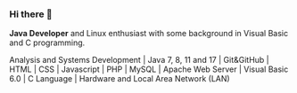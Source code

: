 ### Hi there 👋
<p><strong>Java Developer</strong> and Linux enthusiast with some background in Visual Basic and C programming.</p>
<p>Analysis and Systems Development | Java 7, 8, 11 and 17 | Git&GitHub | HTML | CSS | Javascript | PHP | MySQL | Apache Web Server | Visual Basic 6.0 | C Language | Hardware and Local Area Network (LAN)</p>
<!--
**nielcodeforce/nielcodeforce** is a ✨ _special_ ✨ repository because its `README.md` (this file) appears on your GitHub profile.

Here are some ideas to get you started:

- 🔭 I’m currently working on ...
- 🌱 I’m currently learning ...
- 👯 I’m looking to collaborate on ...
- 🤔 I’m looking for help with ...
- 💬 Ask me about ...
- 📫 How to reach me: ...
- 😄 Pronouns: ...
- ⚡ Fun fact: ...
-->
